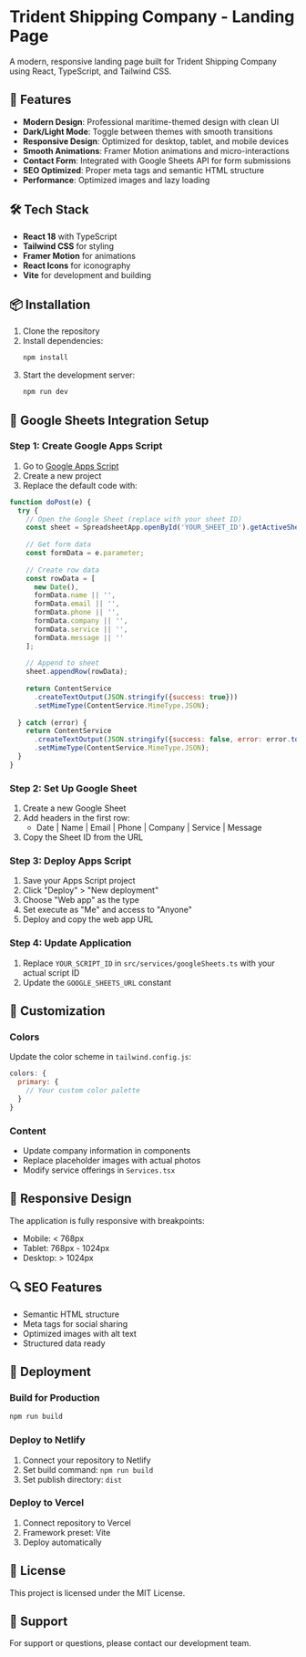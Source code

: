 # Trident Shipping Company - Landing Page

A modern, responsive landing page built for Trident Shipping Company using React, TypeScript, and Tailwind CSS.

## 🚀 Features

- **Modern Design**: Professional maritime-themed design with clean UI
- **Dark/Light Mode**: Toggle between themes with smooth transitions
- **Responsive Design**: Optimized for desktop, tablet, and mobile devices
- **Smooth Animations**: Framer Motion animations and micro-interactions
- **Contact Form**: Integrated with Google Sheets API for form submissions
- **SEO Optimized**: Proper meta tags and semantic HTML structure
- **Performance**: Optimized images and lazy loading

## 🛠️ Tech Stack

- **React 18** with TypeScript
- **Tailwind CSS** for styling
- **Framer Motion** for animations
- **React Icons** for iconography
- **Vite** for development and building

## 📦 Installation

1. Clone the repository
2. Install dependencies:
   ```bash
   npm install
   ```
3. Start the development server:
   ```bash
   npm run dev
   ```

## 🔧 Google Sheets Integration Setup

### Step 1: Create Google Apps Script

1. Go to [Google Apps Script](https://script.google.com/)
2. Create a new project
3. Replace the default code with:

```javascript
function doPost(e) {
  try {
    // Open the Google Sheet (replace with your sheet ID)
    const sheet = SpreadsheetApp.openById('YOUR_SHEET_ID').getActiveSheet();
    
    // Get form data
    const formData = e.parameter;
    
    // Create row data
    const rowData = [
      new Date(),
      formData.name || '',
      formData.email || '',
      formData.phone || '',
      formData.company || '',
      formData.service || '',
      formData.message || ''
    ];
    
    // Append to sheet
    sheet.appendRow(rowData);
    
    return ContentService
      .createTextOutput(JSON.stringify({success: true}))
      .setMimeType(ContentService.MimeType.JSON);
      
  } catch (error) {
    return ContentService
      .createTextOutput(JSON.stringify({success: false, error: error.toString()}))
      .setMimeType(ContentService.MimeType.JSON);
  }
}
```

### Step 2: Set Up Google Sheet

1. Create a new Google Sheet
2. Add headers in the first row:
   - Date | Name | Email | Phone | Company | Service | Message
3. Copy the Sheet ID from the URL

### Step 3: Deploy Apps Script

1. Save your Apps Script project
2. Click "Deploy" > "New deployment"
3. Choose "Web app" as the type
4. Set execute as "Me" and access to "Anyone"
5. Deploy and copy the web app URL

### Step 4: Update Application

1. Replace `YOUR_SCRIPT_ID` in `src/services/googleSheets.ts` with your actual script ID
2. Update the `GOOGLE_SHEETS_URL` constant

## 🎨 Customization

### Colors
Update the color scheme in `tailwind.config.js`:

```javascript
colors: {
  primary: {
    // Your custom color palette
  }
}
```

### Content
- Update company information in components
- Replace placeholder images with actual photos
- Modify service offerings in `Services.tsx`

## 📱 Responsive Design

The application is fully responsive with breakpoints:
- Mobile: < 768px
- Tablet: 768px - 1024px  
- Desktop: > 1024px

## 🔍 SEO Features

- Semantic HTML structure
- Meta tags for social sharing
- Optimized images with alt text
- Structured data ready

## 🚀 Deployment

### Build for Production
```bash
npm run build
```

### Deploy to Netlify
1. Connect your repository to Netlify
2. Set build command: `npm run build`
3. Set publish directory: `dist`

### Deploy to Vercel
1. Connect repository to Vercel
2. Framework preset: Vite
3. Deploy automatically

## 📄 License

This project is licensed under the MIT License.

## 🤝 Support

For support or questions, please contact our development team.